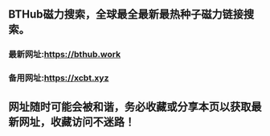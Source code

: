 ## **BTHub磁力搜索，全球最全最新最热种子磁力链接搜索。**
### 最新网址:<a href="https://bthub.work" target="_blank">https://bthub.work</a>
### 备用网址:<a href="https://xcbt.xyz" target="_blank">https://xcbt.xyz</a>
## 网址随时可能会被和谐，务必收藏或分享本页以获取最新网址，收藏访问不迷路！
